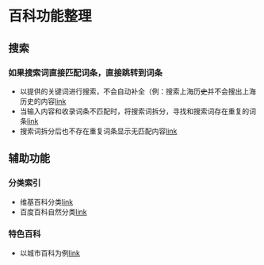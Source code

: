 # 百科功能整理
## 搜索
### 如果搜索词直接匹配词条，直接跳转到词条
- 以提供的关键词进行搜索，不会自动补全（例：搜索上海历~~史~~并不会搜出上海历史的内容[link](https://zh.wikipedia.org/w/index.php?search=%E4%B8%8A%E6%B5%B7%E5%8E%86&title=Special%3A%E6%90%9C%E7%B4%A2&go=%E5%89%8D%E5%BE%80&ns0=1)
- 当输入内容和收录词条不匹配时，将搜索词拆分，寻找和搜索词存在重复的词条[link](https://baike.baidu.com/search/none?word=%E4%B8%8A%E6%B5%B7%E5%8E%86%E5%8F%B2&pn=0&rn=10&enc=utf8)
- 搜索词拆分后也不存在重复词条显示无匹配内容[link](https://baike.baidu.com/search/none?word=%E8%89%B9%E9%9B%B6%E9%9B%B6&pn=0&rn=10&enc=utf8)



## 辅助功能
### 分类索引
- 维基百科分类[link](https://zh.wikipedia.org/wiki/Wikipedia:%E5%88%86%E9%A1%9E%E7%B4%A2%E5%BC%95)
- 百度百科自然分类[link](http://baike.baidu.com/ziran)
### 特色百科
- 以城市百科为例[link](http://baike.baidu.com/city/)


